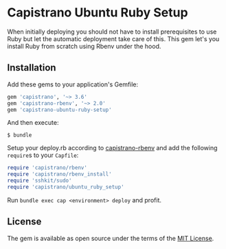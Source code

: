 # Capistrano Ubuntu Ruby Setup

When initially deploying you should not have to install prerequisites to use Ruby but let the automatic deployment take care of this. This gem let's you install Ruby from scratch using Rbenv under the hood.

## Installation

Add these gems to your application's Gemfile:

```ruby
gem 'capistrano', '~> 3.6'
gem 'capistrano-rbenv', '~> 2.0'
gem 'capistrano-ubuntu-ruby-setup'
```

And then execute:

    $ bundle

Setup your deploy.rb according to [capistrano-rbenv](https://github.com/capistrano/rbenv) and add the following `require`s to your `Capfile`:

```ruby
require 'capistrano/rbenv'
require 'capistrano/rbenv_install'
require 'sshkit/sudo'
require 'capistrano/ubuntu_ruby_setup'
```

Run `bundle exec cap <environment> deploy` and profit.

## License

The gem is available as open source under the terms of the [MIT License](http://opensource.org/licenses/MIT).

